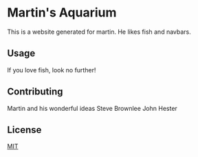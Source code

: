 # Martin's Aquarium

This is a website generated for martin. He likes fish and navbars. 


## Usage

If you love fish, look no further!

## Contributing
Martin and his wonderful ideas
Steve Brownlee
John Hester

## License
[MIT](https://choosealicense.com/licenses/mit/)
